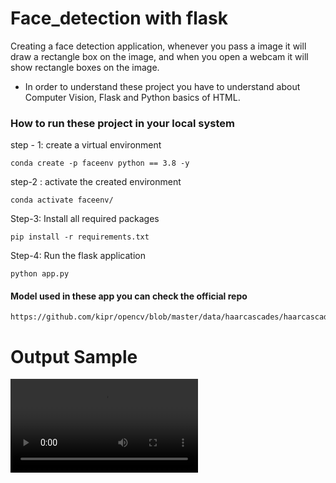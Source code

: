 # Face_detection with flask
Creating a face detection application, whenever you pass a image it will draw a rectangle box on the image, and when you open a webcam it will show rectangle boxes on the image.

* In order to understand these project you have to understand about Computer Vision, Flask and Python basics of HTML. 

### How to run these project in your local system

step - 1: create a virtual environment

```
conda create -p faceenv python == 3.8 -y
```
step-2 : activate the created environment

```
conda activate faceenv/
```
Step-3: Install all required packages

```
pip install -r requirements.txt
```
Step-4: Run the flask application

```
python app.py
```

#### Model used in these app you can check the official repo

```
https://github.com/kipr/opencv/blob/master/data/haarcascades/haarcascade_frontalface_default.xml
```
# Output Sample

<video src="output.mp4" controls title="Title"></video>


